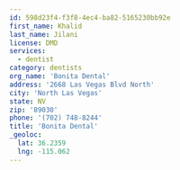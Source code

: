 ```yaml
---
id: 598d23f4-f3f8-4ec4-ba82-5165230bb92e
first_name: Khalid
last_name: Jilani
license: DMD
services:
  - dentist
category: dentists
org_name: 'Bonita Dental'
address: '2668 Las Vegas Blvd North'
city: 'North Las Vegas'
state: NV
zip: '89030'
phone: '(702) 748-8244'
title: 'Bonita Dental'
_geoloc:
  lat: 36.2359
  lng: -115.062
---
```

